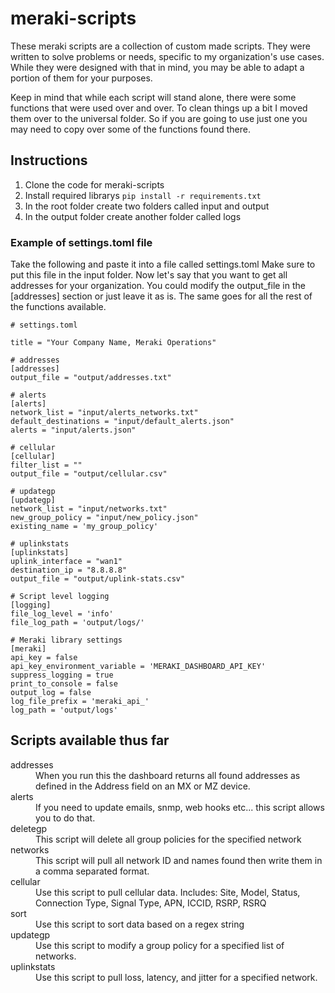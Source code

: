 # meraki-scripts

These meraki scripts are a collection of custom made scripts. They were
written to solve problems or needs, specific to my organization's use
cases. While they were designed with that in mind, you may be
able to adapt a portion of them for your purposes.

Keep in mind that while each script will stand alone, there were some 
functions that were used over and over. To clean things up a bit I 
moved them over to the universal folder. So if you are going to use 
just one you may need to copy over some of the functions found there.

## Instructions

1. Clone the code for meraki-scripts
2. Install required librarys `pip install -r requirements.txt`
3. In the root folder create two folders called input and output
4. In the output folder create another folder called logs

### Example of settings.toml file

Take the following and paste it into a file called settings.toml
Make sure to put this file in the input folder. Now let's say
that you want to get all addresses for your organization. You
could modify the output_file in the [addresses] section or just
leave it as is. The same goes for all the rest of the functions
available.

```
# settings.toml

title = "Your Company Name, Meraki Operations"

# addresses
[addresses]
output_file = "output/addresses.txt"

# alerts
[alerts]
network_list = "input/alerts_networks.txt"
default_destinations = "input/default_alerts.json"
alerts = "input/alerts.json"

# cellular
[cellular]
filter_list = ""
output_file = "output/cellular.csv"

# updategp
[updategp]
network_list = "input/networks.txt"
new_group_policy = "input/new_policy.json"
existing_name = 'my_group_policy'

# uplinkstats
[uplinkstats]
uplink_interface = "wan1"
destination_ip = "8.8.8.8"
output_file = "output/uplink-stats.csv"

# Script level logging
[logging]
file_log_level = 'info'
file_log_path = 'output/logs/'

# Meraki library settings
[meraki]
api_key = false
api_key_environment_variable = 'MERAKI_DASHBOARD_API_KEY'
suppress_logging = true
print_to_console = false
output_log = false
log_file_prefix = 'meraki_api_'
log_path = 'output/logs'
```

## Scripts available thus far

<dl>
  <dt>addresses</dt>
  <dd>When you run this the dashboard returns all found addresses as 
    defined in the Address field on an MX or MZ device.</dd>
  <dt>alerts</dt>
  <dd>If you need to update emails, snmp, web hooks etc... this script
    allows you to do that.</dd>
  <dt>deletegp</dt>
  <dd>This script will delete all group policies for the specified network</dd>
  <dt>networks</dt>
  <dd>This script will pull all network ID and names found then write 
    them in a comma separated format.</dd>
  <dt>cellular</dt>
  <dd>Use this script to pull cellular data. Includes: Site, Model,
    Status, Connection Type, Signal Type, APN, ICCID, RSRP, RSRQ</dd>
  <dt>sort</dt>
  <dd>Use this script to sort data based on a regex string</dd>
  <dt>updategp</dt>
  <dd>Use this script to modify a group policy for a specified list
  of networks.</dd>
  <dt>uplinkstats</dt>
  <dd>Use this script to pull loss, latency, and jitter for a specified
  network.</dd>
</dl>